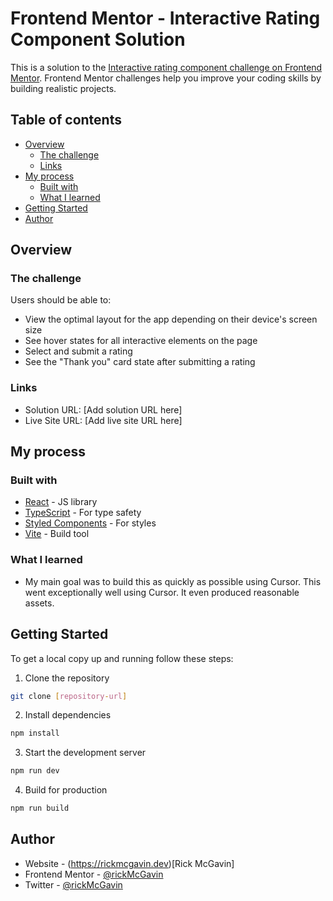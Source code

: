 # Frontend Mentor - Interactive Rating Component Solution

This is a solution to the [Interactive rating component challenge on Frontend Mentor](https://www.frontendmentor.io/challenges/interactive-rating-component-koxpeBUmI). Frontend Mentor challenges help you improve your coding skills by building realistic projects.

## Table of contents

- [Overview](#overview)
  - [The challenge](#the-challenge)
  - [Links](#links)
- [My process](#my-process)
  - [Built with](#built-with)
  - [What I learned](#what-i-learned)
- [Getting Started](#getting-started)
- [Author](#author)

## Overview

### The challenge

Users should be able to:

- View the optimal layout for the app depending on their device's screen size
- See hover states for all interactive elements on the page
- Select and submit a rating
- See the "Thank you" card state after submitting a rating

### Links

- Solution URL: [Add solution URL here]
- Live Site URL: [Add live site URL here]

## My process

### Built with

- [React](https://reactjs.org/) - JS library
- [TypeScript](https://www.typescriptlang.org/) - For type safety
- [Styled Components](https://styled-components.com/) - For styles
- [Vite](https://vitejs.dev/) - Build tool

### What I learned

- My main goal was to build this as quickly as possible using Cursor. This went exceptionally well using Cursor. It even produced reasonable assets.

## Getting Started

To get a local copy up and running follow these steps:

1. Clone the repository

```bash
git clone [repository-url]
```

2. Install dependencies

```bash
npm install
```

3. Start the development server

```bash
npm run dev
```

4. Build for production

```bash
npm run build
```

## Author

- Website - (https://rickmcgavin.dev)[Rick McGavin]
- Frontend Mentor - [@rickMcGavin](https://www.frontendmentor.io/profile/rickMcGavin)
- Twitter - [@rickMcGavin](https://www.twitter.com/rickMcGavin)
